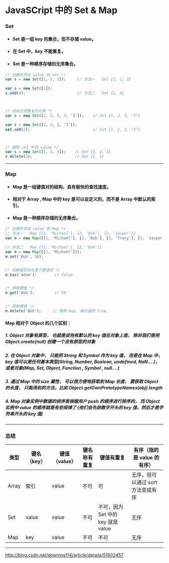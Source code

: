 # JavaSCript 中的 Set & Map

### Set
- #### Set 是一组 key 的集合，但不存储 value。
- #### 在 Set 中，key 不能重复。
- #### Set 是一种顺序存储的无序集合。

```javascript
/* 创建并添加 value 到 set */
var s = new Set([1, 2, 3]);     // 方法一   Set {1, 2, 3}

var s = new Set([1]);
s.add(4);                       // 方法二   Set {1, 4}



/* 自动过滤重复的元素 */
var s = new Set([1, 2, 3, 3, '3']);    // Set {1, 2, 3, "3"}

var s = new Set([1, 2, 3, '3']);
set.add(2);                            // Set {1, 2, 3, "3"}



/* 删除 set 中的 value */
var s = new Set([1, 2, 3]);    // Set {1, 2, 3}
s.delete(3);                   // Set {1, 2}
```





---
### Map
- #### Map 是一组键值对的结构，具有极快的查找速度。
- #### 相对于 Array , Map 中的 key 是可以自定义的，而不是 Array 中默认的索引。
- #### Map 是一种顺序存储的无序集合。

```javascript
/* 创建并添加 value 到 Map */
// 方法一   Map {[1, 'Michael'], [2, 'Bob'], [3, 'Jasper']}
var m = new Map([[1, 'Michael'], [2, 'Bob'], [3, 'Tracy'], [3, 'Jasper']]);

// 方法二   Map {[1, 'Michael'], [2, 'Bob']}
var m = new Map([[1, 'Michael']]);
m.set('Bob', 58);


/* 判断是否存在某个键值对 */
m.has('Adam');        // false


/* 获取键值 */
m.get('Bob');         // 58


/* 获取键值 */
m.delete('Bob');     // 删除 key, 成功返回 true
```


####  Map 相对于 Object 的几个区别：

##### 1. Object 对象有原型， 也就是说他有默认的 key 值在对象上面， 除非我们使用 Object.create(null) 创建一个没有原型的对象

##### 2. 在 Object 对象中， 只能把 String 和 Symbol 作为 key 值， 但是在 Map 中，key 值可以是任何基本类型(String, Number, Boolean, undefined, NaN….)，或者对象(Map, Set, Object, Function , Symbol , null….)

##### 3. 通过 Map 中的 size 属性， 可以很方便地获取到 Map 长度， 要获取 Object 的长度， 只能用别的方法，比如 Object.getOwnPrototypeNames(obj).length

##### 4. Map 对象实例中数据的排序是根据用户 push 的顺序进行排序的， 而 Object 实例中 value 的顺序就是有些规律了 (他们会先排数字开头的 key 值，然后才是字符串开头的 key 值)



---
### 总结

类型 | 键名（key） | 键值（value） | 键名称有重复 | 键值有重复 | 有序（指的是 value 的有序）
---|---|---|---|---|---
Array| 索引 | value | 不可 | 可 | 无序，但可以通过 sort 方法变成有序
Set | value | value | 不可 | 不可，因为 Set 中的 key 就是 value | 无序
Map | key | value | 不可 | 不可 | 无序


---
http://blog.csdn.net/downing114/article/details/51602457
